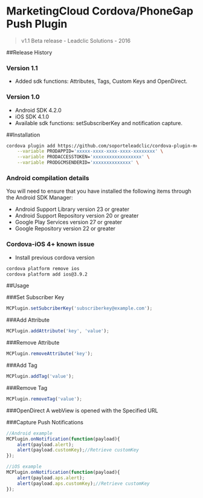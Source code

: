 # MarketingCloud Cordova/PhoneGap Push Plugin
> v1.1 Beta release -  Leadclic Solutions - 2016

##Release History
### Version 1.1
- Added sdk functions: Attributes, Tags, Custom Keys and OpenDirect.

### Version 1.0
- Android SDK 4.2.0 
- iOS SDK 4.1.0
- Available sdk functions: setSubscriberKey and notification capture.

##Installation
```Bash
cordova plugin add https://github.com/soporteleadclic/cordova-plugin-mc \
	--variable PRODAPPID='xxxxx-xxxx-xxxx-xxxx-xxxxxxxx' \
	--variable PRODACCESSTOKEN='xxxxxxxxxxxxxxxxxx' \
	--variable PRODGCMSENDERID='xxxxxxxxxxxxxx' \

```

### Android compilation details
You will need to ensure that you have installed the following items through the Android SDK Manager:

- Android Support Library version 23 or greater
- Android Support Repository version 20 or greater
- Google Play Services version 27 or greater
- Google Repository version 22 or greater

### Cordova-iOS 4+ known issue

- Install previous cordova version
```Bash
cordova platform remove ios
cordova platform add ios@3.9.2 
```

##Usage

###Set Subscriber Key

```javascript
MCPlugin.setSubcriberKey('subscriberkey@example.com');
```

###Add Attribute

```javascript
MCPlugin.addAttribute('key', 'value');
```

###Remove Attribute

```javascript
MCPlugin.removeAttribute('key');
```

###Add Tag

```javascript
MCPlugin.addTag('value');
```

###Remove Tag

```javascript
MCPlugin.removeTag('value');
```

###OpenDirect
A webView is opened with the Specified URL

###Capture Push Notifications

```javascript
//Android example
MCPlugin.onNotification(function(payload){
    alert(payload.alert);
    alert(payload.customKey);//Retrieve customKey
});

//iOS example
MCPlugin.onNotification(function(payload){
    alert(payload.aps.alert);
    alert(payload.aps.customKey);//Retrieve customKey
});
```

